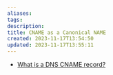 ```yaml
---
aliases: 
tags: 
description:
title: CNAME as a Canonical NAME
created: 2023-11-17T13:54:50
updated: 2023-11-17T13:55:11
---
```

- [What is a DNS CNAME record?](https://www.cloudflare.com/learning/dns/dns-records/dns-cname-record/)
